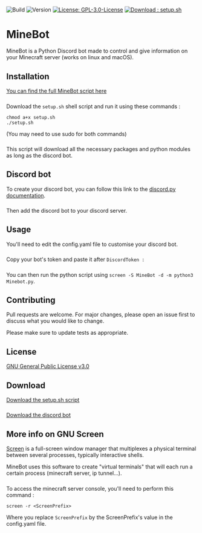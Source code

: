 #####
![Build](https://img.shields.io/badge/Build-passing-brightgreen)
![Version](https://img.shields.io/badge/Version-1.0-red)
[![License: GPL-3.0-License](https://img.shields.io/badge/License-GPL--3.0--License-yellow)](https://opensource.org/licenses/GPL-3.0)
[![Download : setup.sh](https://img.shields.io/badge/Download-setup.sh-blue)](https://github.com/CerfMetal/Minecraft-Discord-Bot/archive/refs/heads/setup.zip)

# MineBot

MineBot is a Python Discord bot made to control and give information on your Minecraft server (works on linux and macOS).

## Installation
[You can find the full MineBot script here](https://github.com/CerfMetal/Minecraft-Discord-Bot/blob/main/README.md)
#####
Download the ```setup.sh``` shell script and run it using these commands :
```shell
chmod a+x setup.sh
./setup.sh
```
(You may need to use sudo for both commands)
#####
This script will download all the necessary packages and python modules as long as the discord bot.
#####

## Discord bot

To create your discord bot, you can follow this link to the [discord.py documentation](https://discordpy.readthedocs.io/en/latest/discord.html).
#####
Then add the discord bot to your discord server.

## Usage

You'll need to edit the config.yaml file to customise your discord bot.
#####
Copy your bot's token and paste it after ```DiscordToken :```
#####
You can then run the python script using ```screen -S MineBot -d -m python3 Minebot.py```.

## Contributing
Pull requests are welcome. For major changes, please open an issue first to discuss what you would like to change.

Please make sure to update tests as appropriate.

## License
[GNU General Public License v3.0](https://opensource.org/licenses/GPL-3.0)

## Download
[Download the setup.sh script](https://github.com/CerfMetal/Minecraft-Discord-Bot/archive/refs/heads/setup.zip)
#####
[Download the discord bot](https://github.com/CerfMetal/Minecraft-Discord-Bot/archive/refs/heads/main.zip)

## More info on GNU Screen
[Screen](https://www.gnu.org/software/screen/) is a full-screen window manager that multiplexes a physical terminal between several processes, typically interactive shells.

MineBot uses this software to create "virtual terminals" that will each run a certain process (minecraft server, ip tunnel...).
#####
To access the minecraft server console, you'll need to perform this command : 
```shell
screen -r <ScreenPrefix>
```
Where you replace ```ScreenPrefix``` by the ScreenPrefix's value in the config.yaml file.
